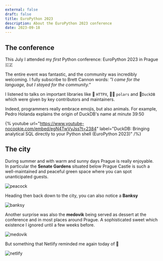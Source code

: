 ```yaml
---
external: false
draft: false
title: EuroPython 2023
description: About the EuroPython 2023 conference
date: 2023-09-18
---
```


## The conference

This July I attended my *first* Python conference: EuroPython 2023 in Prague 🇨🇿

The entire event was fantastic, and the community was incredibly welcoming. I fully subscribe to Brett Cannon words: *"I came for the language, but I stayed for the community."*

I listened to talks on important libraries like 🦋 `HTTPX`, 🐻‍❄️ `polars` and 🦆`DuckDB` which were given by key contributors and maintainers.

Indeed, programmers really embrace emojis, but also animals. For example, Pedro Holanda explains the origin of DuckDB's name at minute 39:50

{% youtube url="https://www.youtube-nocookie.com/embed/egN4TwVyJss?t=2384" label="DuckDB: Bringing analytical SQL directly to your Python shell (EuroPython 2023)" /%}

## The city

During summer and with warm and sunny days Prague is really enjoyable. In particular the **Senate Gardens** situated below Prague Castle is such a well-maintained and peaceful green space where you can spot unanticipated guests.

![peacock](/images/europython_2023/peacock.jpg)

Heading then back down to the city, you can also notice a **Banksy**

![banksy](/images/europython_2023/banksy.jpeg)

Another surprise was also the **medovik** being served as dessert at the conference and in most places around Prague. A sophisticated sweet which existence I ignored until a few weeks before.

![medovik](/images/europython_2023/medovik.jpg)

But something that Netlify reminded me again today of 🍰

![netlify](/images/europython_2023/medovik_netlify_deployment.png)
